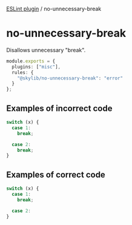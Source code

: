 [ESLint plugin](https://ilyub.github.io/eslint-plugin/) / no-unnecessary-break

# no-unnecessary-break

Disallows unnecessary "break".

```ts
module.exports = {
  plugins: ["misc"],
  rules: {
    "@skylib/no-unnecessary-break": "error"
  }
};
```

## Examples of incorrect code

```ts
switch (x) {
  case 1:
    break;

  case 2:
    break;
}
```

## Examples of correct code

```ts
switch (x) {
  case 1:
    break;

  case 2:
}
```